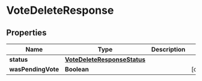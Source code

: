 

# VoteDeleteResponse


## Properties

| Name | Type | Description | Notes |
|------------ | ------------- | ------------- | -------------|
|**status** | [**VoteDeleteResponseStatus**](VoteDeleteResponseStatus.md) |  |  |
|**wasPendingVote** | **Boolean** |  |  [optional] |



